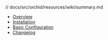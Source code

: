 // docs/src/orchid/resources/wiki/summary.md
- [Overview](overview.md)
- [Installation](README.md)
- [Basic Configuration](extras.md)
- [Changelog](../../../../../frollo-android-sdk/changelog.md)